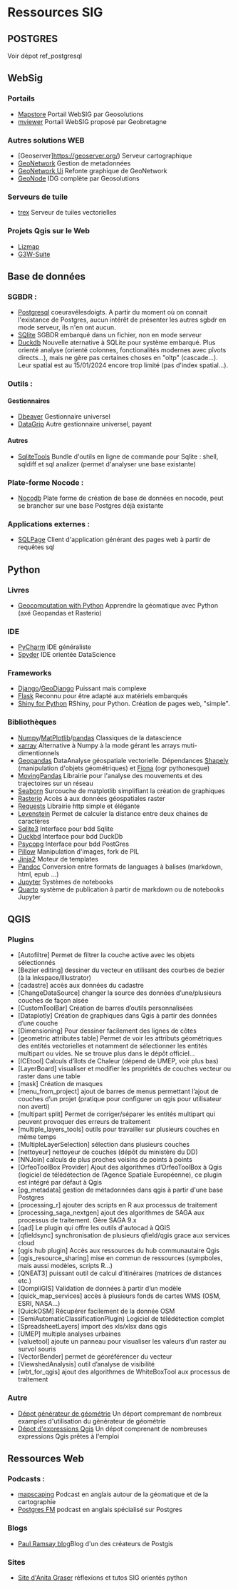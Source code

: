 
# Ressources SIG
## POSTGRES
Voir dépot ref_postgresql

## WebSig
### Portails
 * [Mapstore](https://www.geosolutionsgroup.com/technologies/mapstore/) Portail WebSIG par Geosolutions
* [mviewer](https://mviewer.netlify.app/fr/) Portail WebSIG proposé par Geobretagne

### Autres solutions WEB
* [Geoserver]https://geoserver.org/) Serveur cartographique
* [GeoNetwork](https://geonetwork-opensource.org/) Gestion de metadonnées
* [GeoNetwork Ui](https://github.com/geonetwork/geonetwork-ui) Refonte graphique de GeoNetwork
* [GeoNode](https://www.geosolutionsgroup.com/technologies/geonode/) IDG complète par Geosolutions

### Serveurs de tuile
* [trex](https://t-rex.tileserver.ch/) Serveur de tuiles vectorielles

### Projets Qgis sur le Web
* [Lizmap](https://www.lizmap.com/)
* [G3W-Suite](https://g3wsuite.it/en/g3w-suite-publish-qgis-projects/)

## Base de données

### SGBDR :
* [Postgresql](https://www.postgresql.org/) coeuravélesdoigts. A partir du moment où on connait l'existance de Postgres, aucun intérêt de présenter les autres sgbdr en mode serveur, ils n'en ont aucun.
* [SQlite](https://www.sqlite.org/index.html) SGBDR embarqué dans un fichier, non en mode serveur
* [Duckdb](https://duckdb.org) Nouvelle aternative à SQLite pour système embarqué. Plus orienté analyse (orienté colonnes, fonctionalités modernes avec pîvots directs...), mais ne gère pas certaines choses en "oltp" (cascade...). Leur spatial est au 15/01/2024 encore trop limité (pas d'index spatial...).

### Outils :
#### Gestionnaires
* [Dbeaver](https://dbeaver.io/) Gestionnaire universel
* [DataGrip](https://www.jetbrains.com/fr-fr/datagrip/) Autre gestionnaire universel, payant

#### Autres
* [SqliteTools](https://www.sqlite.org/download.html) Bundle d'outils en ligne de commande pour Sqlite : shell, sqldiff et sql analizer (permet d'analyser une base existante)

### Plate-forme Nocode :
* [Nocodb](https://nocodb.com/) Plate forme de création de base de données en nocode, peut se brancher sur une base Postgres déjà existante

### Applications externes :
* [SQLPage](https://sql.ophir.dev/) Client d'application générant des pages web à partir de requêtes sql

## Python

### Livres
* [Geocomputation with Python](https://py.geocompx.org/) Apprendre la géomatique avec Python (axé Geopandas et Rasterio)

### IDE
* [PyCharm](https://www.jetbrains.com/fr-fr/pycharm/) IDE généraliste
* [Spyder](https://www.spyder-ide.org/) IDE orientée DataScience

### Frameworks
* [Django](https://www.djangoproject.com/)/[GeoDjango](https://docs.djangoproject.com/fr/5.0/ref/contrib/gis/) Puissant mais complexe
* [Flask](https://flask.palletsprojects.com/en/3.0.x/) Reconnu pour être adapté aux matériels embarqués
* [Shiny for Python](https://shiny.posit.co/py/) RShiny, pour Python. Création de pages web, "simple".

### Bibliothèques
* [Numpy](https://numpy.org/)/[MatPlotlib](https://matplotlib.org/)/[pandas](https://pandas.pydata.org/) Classiques de la datascience
* [xarray](https://docs.xarray.dev/en/stable/) Alternative à Numpy à la mode gérant les arrays muti-dimentionnels
* [Geopandas](https://geopandas.org/en/stable/) DataAnalyse géospatiale vectorielle. Dépendances [Shapely](https://shapely.readthedocs.io/en/stable/) (manipulation d'objets géométriques) et [Fiona](https://pypi.org/project/fiona/) (ogr pythonesque)
* [MovingPandas](https://movingpandas.org/) Librairie pour l'analyse des mouvements et des trajectoires sur un réseau
* [Seaborn](https://seaborn.pydata.org/) Surcouche de matplotlib simplifiant la création de graphiques
* [Rasterio](https://rasterio.readthedocs.io/en/stable/) Accès à aux données géospatiales raster
* [Requests](https://pypi.org/project/requests/) Librairie http simple et élégante
* [Levenstein](https://pypi.org/project/python-Levenshtein/) Permet de calculer la distance entre deux chaines de caractères
* [Sqlite3](https://docs.python.org/3/library/sqlite3.html) Interface pour bdd Sqlite
* [Duckbd](https://duckdb.org/#quickinstall) Interface pour bdd DuckDb
* [Psycopg](https://www.psycopg.org/) Interface pour bdd PostGres
* [Pillow](https://pypi.org/project/pillow/) Manipulation d'images, fork de PIL
* [Jinja2](https://jinja.palletsprojects.com/en/3.1.x/) Moteur de templates
* [Pandoc](https://pandoc.org/) Conversion entre formats de languages à balises (markdown, html, epub ...)
* [Jupyter](https://jupyter.org/) Systèmes de notebooks
* [Quarto](https://quarto.org/index.html) système de publication à partir de markdown ou de notebooks Jupyter

## QGIS
### Plugins
* [Autofiltre] Permet de filtrer la couche active avec les objets sélectionnés
* [Bezier editing] dessiner du vecteur en utilisant des courbes de bezier (à la Inkspace/Illustrator)
* [cadastre] accès aux données du cadastre
* [ChangeDataSource] changer la source des données d’une/plusieurs couches de façon aisée
* [CustomToolBar] Création de barres d’outils personnalisées
* [Dataplotly] Création de graphiques dans Qgis à partir des données d’une couche
* [Dimensioning] Pour dessiner facilement des lignes de côtes
* [geometric attributes table] Permet de voir les attributs géométriques des entités vectorielles et notamment de sélectionner les entités multipart ou vides. Ne se trouve plus dans le dépôt officiel...
* [ICEtool] Calculs d’îlots de Chaleur (dépend de UMEP, voir plus bas)
* [LayerBoard] visualiser et modifier les propriétés de couches vecteur ou raster dans une table
* [mask] Création de masques
* [menu_from_project] ajout de barres de menus permettant l’ajout de couches d’un projet (pratique pour configurer un qgis pour utilisateur non averti)
* [multipart split] Permet de corriger/séparer les entités multipart qui peuvent provoquer des erreurs de traitement
* [multiple_layers_tools] outils pour travailler sur plusieurs couches en même temps
* [MultipleLayerSelection] sélection dans plusieurs couches
* [nettoyeur] nettoyeur de couches (dépôt du ministère du DD)
* [NNJoin] calculs de plus proches voisins de points à points
* [OrfeoToolBox Provider] Ajout des algorithmes d’OrfeoToolBox à Qgis (logiciel de télédétection de l’Agence Spatiale Européenne), ce plugin est intégré par défaut à Qgis
* [pg_metadata] gestion de métadonnées dans qgis à partir d'une base Postgres
* [processing_r] ajouter des scripts en R aux processus de traitement
* [processing_saga_nextgen] ajout des algorithmes de SAGA aux processus de traitement. Gère SAGA 9.x
* [qad] Le plugin qui offre les outils d'autocad à QGIS
* [qfieldsync] synchronisation de plusieurs qfield/qgis grace aux services cloud
* [qgis hub plugin] Accès aux ressources du hub communautaire Qgis
* [qgis_resource_sharing] mise en commun de ressources (sympboles, mais aussi modèles, scripts R…)
* [QNEAT3] puissant outil de calcul d’itinéraires (matrices de distances etc.)
* [QompliGIS] Validation de données à partir d’un modèle
* [quick_map_services] accès à plusieurs fonds de cartes WMS (OSM, ESRI, NASA…)
* [QuickOSM] Récupérer facilement de la donnée OSM
* [SemiAutomaticClassificationPlugin) Logiciel de télédétection complet
* [SpreadsheetLayers] import des xls/xlsx dans qgis
* [UMEP] multiple analyses urbaines
* [valuetool] ajoute un panneau pour visualiser les valeurs d’un raster au survol souris
* [VectorBender] permet de géoréférencer du vecteur
* [ViewshedAnalysis] outil d’analyse de visibilité
* [wbt_for_qgis] ajout des algorithmes de WhiteBoxTool aux processus de traitement

### Autre
* [Dépot générateur de géométrie](https://gitlab.com/GIS-projects/qgis-geometry-generator-examples) Un déport compremant de nombreux examples d'utilisation du générateur de géométrie
* [Dépot d'expressions Qgis](https://github.com/geographyclub/qgis-expressions) Un dépot comprenant de nombreuses expressions Qgis prêtes à l'emploi

## Ressources Web
### Podcasts :
* [mapscaping](https://mapscaping.com/podcasts/) Podcast en anglais autour de la géomatique et de la cartographie
* [Postgres FM](https://postgres.fm/) podcast en anglais spécialisé sur Postgres

### Blogs
* [Paul Ramsay blog](http://blog.cleverelephant.ca/)Blog d'un des créateurs de Postgis

### Sites
* [Site d'Anita Graser](https://anitagraser.com/) réflexions et tutos SIG orientés python

